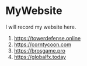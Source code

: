 # MyWebsite

I will record my website here.

1. https://towerdefense.online
2. https://corntycoon.com
3. https://brosgame.pro
4. https://globalfx.today
